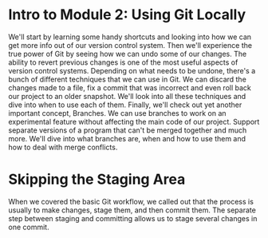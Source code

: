 # Intro to Module 2: Using Git Locally

We'll start by learning some handy shortcuts and looking into how we can get more info out of our version control system. Then we'll experience the true power of Git by seeing how
we can undo some of our changes. The ability to revert previous changes is one of the most useful aspects of version control systems. Depending on what needs to be undone, there's 
a bunch of different techniques that we can use in Git. We can discard the changes made to a file, fix a commit that was incorrect and even roll back our project to an older 
snapshot. We'll look into all these techniques and dive into when to use each of them. Finally, we'll check out yet another important concept, Branches. We can use branches to 
work on an experimental feature without affecting the main code of our project. Support separate versions of a program that can't be merged together and much more. We'll dive 
into what branches are, when and how to use them and how to deal with merge conflicts.

# Skipping the Staging Area
When we covered the basic Git workflow, we called out that the process is usually to make changes, stage them, and then commit them. The separate step between staging and 
committing allows us to stage several changes in one commit.

